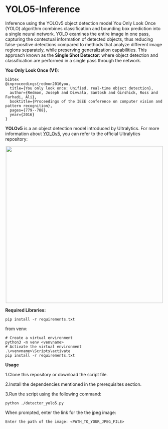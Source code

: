 # YOLO5-Inference #
Inference using the YOLOv5 object detection model
You Only Look Once (YOLO) algorithm combines classification and bounding box prediction into a single neural network.
YOLO examines the entire image in one pass, capturing the contextual information of detected objects, thus reducing false-positive detections compared to methods that analyze different image regions separately, while preserving generalization capabilities.
This approach known as the **Single Shot Detector**: where object detection and classification are performed in a single pass through the network.

**You Only Look Once (V1)**:
```
bibtex
@inproceedings{redmon2016you,
  title={You only look once: Unified, real-time object detection},
  author={Redmon, Joseph and Divvala, Santosh and Girshick, Ross and Farhadi, Ali},
  booktitle={Proceedings of the IEEE conference on computer vision and pattern recognition},
  pages={779--788},
  year={2016}
}
```

**YOLOv5** is a an object detection model introduced by Ultralytics.
For more information about [YOLOv5](https://github.com/ultralytics/yolov5), you can refer to the official Ultralytics repository: 

<p align="center">
<img src="https://miro.medium.com/v2/resize:fit:1152/1*m8p5lhWdFDdapEFa2zUtIA.jpeg" width="500" height="500">
</p>

**Required Libraries:**
```
pip install -r requirements.txt
```
from venv:
```
# Create a virtual environment
python3 -m venv <venvname>
# Activate the virtual environment
.\<venvname>\Scripts\activate
pip install -r requirements.txt
```
**Usage**

1.Clone this repository or download the script file.

2.Install the dependencies mentioned in the prerequisites section.

3.Run the script using the following command:

```
python ./detector_yolo5.py
```

When prompted, enter the link for the the jpeg image:
```
Enter the path of the image: <PATH_TO_YOUR_JPEG_FILE>
```
